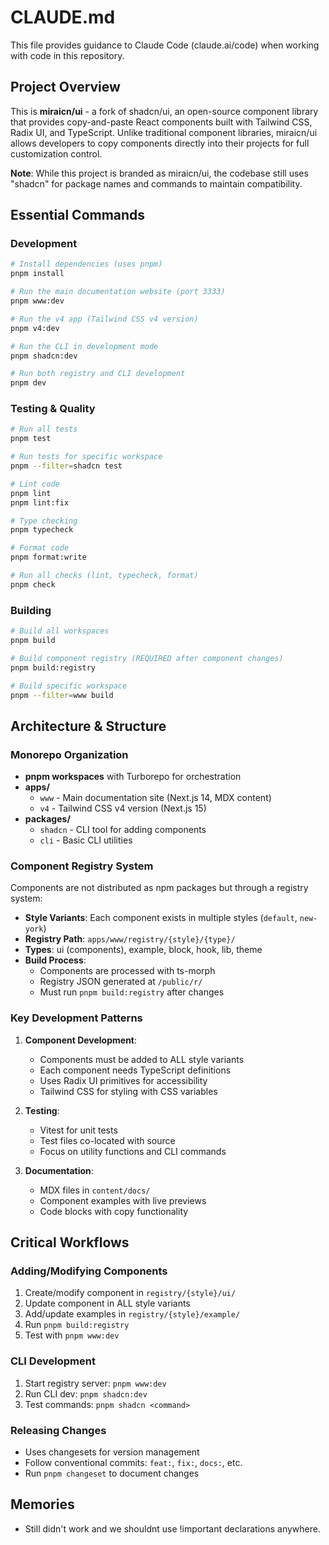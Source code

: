 # CLAUDE.md

This file provides guidance to Claude Code (claude.ai/code) when working with code in this repository.

## Project Overview

This is **miraicn/ui** - a fork of shadcn/ui, an open-source component library that provides copy-and-paste React components built with Tailwind CSS, Radix UI, and TypeScript. Unlike traditional component libraries, miraicn/ui allows developers to copy components directly into their projects for full customization control.

**Note**: While this project is branded as miraicn/ui, the codebase still uses "shadcn" for package names and commands to maintain compatibility.

## Essential Commands

### Development

```bash
# Install dependencies (uses pnpm)
pnpm install

# Run the main documentation website (port 3333)
pnpm www:dev

# Run the v4 app (Tailwind CSS v4 version)
pnpm v4:dev

# Run the CLI in development mode
pnpm shadcn:dev

# Run both registry and CLI development
pnpm dev
```

### Testing & Quality

```bash
# Run all tests
pnpm test

# Run tests for specific workspace
pnpm --filter=shadcn test

# Lint code
pnpm lint
pnpm lint:fix

# Type checking
pnpm typecheck

# Format code
pnpm format:write

# Run all checks (lint, typecheck, format)
pnpm check
```

### Building

```bash
# Build all workspaces
pnpm build

# Build component registry (REQUIRED after component changes)
pnpm build:registry

# Build specific workspace
pnpm --filter=www build
```

## Architecture & Structure

### Monorepo Organization

- **pnpm workspaces** with Turborepo for orchestration
- **apps/**
  - `www` - Main documentation site (Next.js 14, MDX content)
  - `v4` - Tailwind CSS v4 version (Next.js 15)
- **packages/**
  - `shadcn` - CLI tool for adding components
  - `cli` - Basic CLI utilities

### Component Registry System

Components are not distributed as npm packages but through a registry system:
- **Style Variants**: Each component exists in multiple styles (`default`, `new-york`)
- **Registry Path**: `apps/www/registry/{style}/{type}/`
- **Types**: ui (components), example, block, hook, lib, theme
- **Build Process**:
  - Components are processed with ts-morph
  - Registry JSON generated at `/public/r/`
  - Must run `pnpm build:registry` after changes

### Key Development Patterns

1. **Component Development**:
   - Components must be added to ALL style variants
   - Each component needs TypeScript definitions
   - Uses Radix UI primitives for accessibility
   - Tailwind CSS for styling with CSS variables

2. **Testing**:
   - Vitest for unit tests
   - Test files co-located with source
   - Focus on utility functions and CLI commands

3. **Documentation**:
   - MDX files in `content/docs/`
   - Component examples with live previews
   - Code blocks with copy functionality

## Critical Workflows

### Adding/Modifying Components

1. Create/modify component in `registry/{style}/ui/`
2. Update component in ALL style variants
3. Add/update examples in `registry/{style}/example/`
4. Run `pnpm build:registry`
5. Test with `pnpm www:dev`

### CLI Development

1. Start registry server: `pnpm www:dev`
2. Run CLI dev: `pnpm shadcn:dev`
3. Test commands: `pnpm shadcn <command>`

### Releasing Changes

- Uses changesets for version management
- Follow conventional commits: `feat:`, `fix:`, `docs:`, etc.
- Run `pnpm changeset` to document changes

## Memories

- Still didn't work and we shouldnt use !important declarations anywhere.
